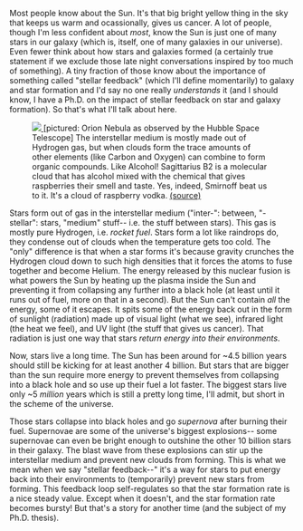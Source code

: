 Most people know about the Sun. 
It's that big bright yellow thing in the sky that keeps us warm and ocassionally, gives us cancer. 
A lot of people, though I'm less confident about _most_, know the Sun is just one of many stars in our galaxy (which is, itself, one of many galaxies in our universe). 
Even fewer think about how stars and galaxies formed (a certainly true statement if we exclude those late night conversations inspired by too much of something). 
A tiny fraction of those know about the importance of something called "stellar feedback" (which I'll define momentarily) to galaxy and star formation and I'd say no one really _understands_ it (and I should know, I have a Ph.D. on the impact of stellar feedback on star and galaxy formation).
So that's what I'll talk about here.

<figure class="right-figure"> 
    <a href="https://en.wikipedia.org/wiki/Orion_Nebula#/media/File:Orion_Nebula_-_Hubble_2006_mosaic_18000.jpg" target="_blank"> 
        <img src="images/orion_hubble.jpeg"/> 
    </a>
    <caption> 
        [pictured: Orion Nebula as observed by the Hubble Space Telescope]
        The interstellar medium is mostly made out of Hydrogen gas, but when clouds form the trace amounts of other elements (like Carbon and Oxygen) can combine to form organic compounds. 
        Like Alcohol! 
        Sagittarius B2 is a molecular cloud that has alcohol mixed with the chemical that gives raspberries their smell and taste.
        Yes, indeed, Smirnoff beat us to it. 
        It's a cloud of raspberry vodka.
        <a href="https://en.wikipedia.org/wiki/Sagittarius_B2" target="_blank">(source)</a>
    </caption>
</figure>

Stars form out of gas in the interstellar medium ("inter-": between, "-stellar": stars, "medium" stuff-- i.e. the stuff between stars).
This gas is mostly pure Hydrogen, i.e. _rocket fuel_. 
Stars form a lot like raindrops do, they condense out of clouds when the temperature gets too cold. 
The "only" difference is that when a star forms it's because gravity crunches the Hydrogen cloud down to such high densities that it forces the atoms to fuse together and become Helium. 
The energy released by this nuclear fusion is what powers the Sun by heating up the plasma inside the Sun and preventing it from collapsing any further into a black hole (at least until it runs out of fuel, more on that in a second).
But the Sun can't contain _all_ the energy, some of it escapes. 
It spits some of the energy back out in the form of sunlight (radiation) made up of visual light (what we see), infrared light (the heat we feel), and UV light (the stuff that gives us cancer).
That radiation is just one way that stars _return energy into their environments_.

Now, stars live a long time. 
The Sun has been around for ~4.5 billion years should still be kicking for at least another 4 billion.
But stars that are bigger than the sun require more energy to prevent themselves from collapsing into a black hole and so use up their fuel a lot faster. 
The biggest stars live only ~5 _million_ years which is still a pretty long time, I'll admit, but short in the scheme of the universe. 

Those stars collapse into black holes and go _supernova_ after burning their fuel.
Supernovae are some of the universe's biggest explosions-- some supernovae can even be bright enough to outshine the other 10 billion stars in their galaxy.
The blast wave from these explosions can stir up the interstellar medium and prevent new clouds from forming.
This is what we mean when we say "stellar feedback--" it's a way for stars to put energy back into their environments to (temporarily) prevent new stars from forming.
This feedback loop self-regulates so that the star formation rate is a nice steady value. 
Except when it doesn't, and the star formation rate becomes bursty!
But that's a story for another time (and the subject of my Ph.D. thesis).